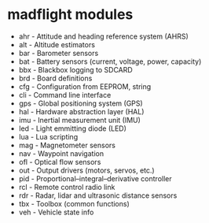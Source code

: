 # madflight modules

- ahr - Attitude and heading reference system (AHRS)
- alt - Altitude estimators
- bar - Barometer sensors
- bat - Battery sensors (current, voltage, power, capacity)
- bbx - Blackbox logging to SDCARD
- brd - Board definitions
- cfg - Configuration from EEPROM, string
- cli - Command line interface
- gps - Global positioning system (GPS)
- hal - Hardware abstraction layer (HAL)
- imu - Inertial measurement unit (IMU)
- led - Light emmitting diode (LED)
- lua - Lua scripting
- mag - Magnetometer sensors
- nav - Waypoint navigation
- ofl - Optical flow sensors
- out - Output drivers (motors, servos, etc.)
- pid - Proportional–integral–derivative controller
- rcl - Remote control radio link
- rdr - Radar, lidar and ultrasonic distance sensors
- tbx - Toolbox (common functions)
- veh - Vehicle state info

